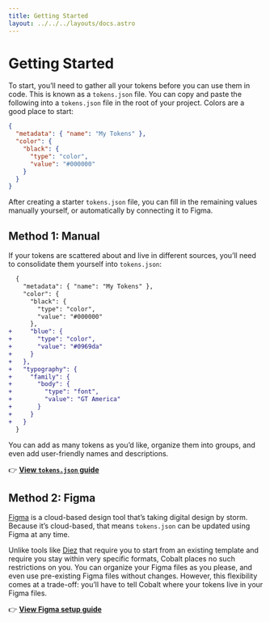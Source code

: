 ```yaml
---
title: Getting Started
layout: ../../../layouts/docs.astro
---
```


# Getting Started

To start, you’ll need to gather all your tokens before you can use them in code. This is known as a `tokens.json` file. You can copy and paste the following into a `tokens.json` file in the root of your project. Colors are a good place to start:

```json
{
  "metadata": { "name": "My Tokens" },
  "color": {
    "black": {
      "type": "color",
      "value": "#000000"
    }
  }
}
```

After creating a starter `tokens.json` file, you can fill in the remaining values manually yourself, or automatically by connecting it to Figma.

## Method 1: Manual

If your tokens are scattered about and live in different sources, you’ll need to consolidate them yourself into `tokens.json`:

```diff
  {
    "metadata": { "name": "My Tokens" },
    "color": {
      "black": {
        "type": "color",
        "value": "#000000"
      },
+     "blue": {
+       "type": "color",
+       "value": "#0969da"
+     }
+   },
+   "typography": {
+     "family": {
+       "body": {
+         "type": "font",
+         "value": "GT America"
+       }
+     }
+   }
  }
```

You can add as many tokens as you’d like, organize them into groups, and even add user-friendly names and descriptions.

👉 **[View `tokens.json` guide][tokens.json]**

## Method 2: Figma

[Figma] is a cloud-based design tool that’s taking digital design by storm. Because it’s cloud-based, that means `tokens.json` can be updated using Figma at any time.

Unlike tools like [Diez] that require you to start from an existing template and require you stay within very specific formats, Cobalt places no such restrictions on you. You can organize your Figma files as you please, and even use pre-existing Figma
files without changes. However, this flexibility comes at a trade-off: you’ll have to tell Cobalt where your tokens live in your Figma files.

👉 **[View Figma setup guide][figma-guide]**

[diez]: https://diez.org/
[figma]: https://figma.com
[figma-guide]: /docs/getting-started/figma
[tokens.json]: /docs/reference/schema
